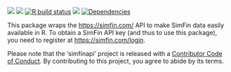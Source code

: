 <!-- README.md is generated from README.Rmd. Please edit that file -->

[![](https://img.shields.io/badge/lifecycle-experimental-orange.svg)](https://www.tidyverse.org/lifecycle/#experimental)
[![](https://www.r-pkg.org/badges/version/simfinapi?color=orange)](https://cran.r-project.org/package=simfinapi)
[![R build
status](https://github.com/Plebejer/simfinapi/workflows/R-CMD-check/badge.svg)](https://github.com/Plebejer/simfinapi/actions)
[![](https://codecov.io/gh/Plebejer/simfinapi/branch/master/graph/badge.svg)](https://codecov.io/gh/Plebejer/simfinapi)
[![Dependencies](https://tinyverse.netlify.com/badge/simfinapi)](https://cran.r-project.org/package=simfinapi)

This package wraps the <https://simfin.com/> API to make SimFin data
easily available in R. To obtain a SimFin API key (and thus to use this
package), you need to register at <https://simfin.com/login>.

Please note that the ‘simfinapi’ project is released with a [Contributor
Code of Conduct](.github/CODE_OF_CONDUCT.md). By contributing to this
project, you agree to abide by its terms.
